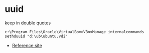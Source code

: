 # uuid

keep in double quotes

```
c:\Program Files\Oracle\VirtualBox>VBoxManage internalcommands sethduuid "d:\ub\ubuntu.vdi"
```

- [Reference site](https://tothecore.sk/2018/08/20/changing-uuid-for-virtualbox-virtual-machines/)
